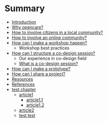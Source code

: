 # Summary

* [Introduction](README.md)
* [Why opencare?](why_opencare.md)
* [How to involve citizens in a local community?](how_to_involve_a_local_community.md)
* [How to involve an online community?](how_to_involve_an_online_community.md)
* [How can I make a workshop happen?](how_can_i_make_a_workshop_happen.md)
   * Workshop best practices
* [How can I structure a co-design session?](how_can_i_structure_a_co-design_session.md)
   * Our experience in co-design field
   * [What is a co-design session?](what_is_a_co-design_session.md)
* [How can I make a prototype?](how_can_i_make_a_prototype.md)
* [How can I share a project?](what_is_the_most_effective_way_to_document_a_proje.md)
* [Resources](resources.md)
* [References](references.md)
* [test chapter](testmd.md)
   * [article1](article1.md)
       * [article1.1](article11.md)
       * [article1.2](article12.md)
   * [article2](article2.md)
   * [test test](test_test.md)

